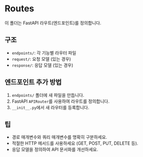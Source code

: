 # Routes

이 폴더는 FastAPI 라우트(엔드포인트)를 정의합니다.

## 구조

- `endpoints/`: 각 기능별 라우터 파일
- `request/`: 요청 모델 (있는 경우)
- `response/`: 응답 모델 (있는 경우)

## 엔드포인트 추가 방법

1. `endpoints/` 폴더에 새 파일을 만듭니다.
2. FastAPI `APIRouter`를 사용하여 라우트를 정의합니다.
3. `__init__.py`에서 새 라우터를 등록합니다.

## 팁

- 경로 매개변수와 쿼리 매개변수를 명확히 구분하세요.
- 적절한 HTTP 메서드를 사용하세요 (GET, POST, PUT, DELETE 등).
- 응답 모델을 정의하여 API 문서화를 개선하세요.